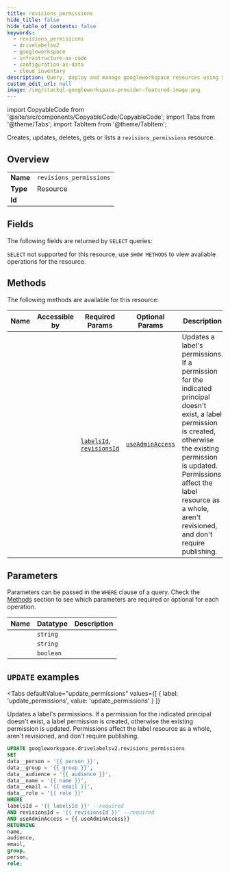 ```yaml
--- 
title: revisions_permissions
hide_title: false
hide_table_of_contents: false
keywords:
  - revisions_permissions
  - drivelabelsv2
  - googleworkspace
  - infrastructure-as-code
  - configuration-as-data
  - cloud inventory
description: Query, deploy and manage googleworkspace resources using SQL
custom_edit_url: null
image: /img/stackql-googleworkspace-provider-featured-image.png
---
```


import CopyableCode from '@site/src/components/CopyableCode/CopyableCode';
import Tabs from '@theme/Tabs';
import TabItem from '@theme/TabItem';

Creates, updates, deletes, gets or lists a <code>revisions_permissions</code> resource.

## Overview
<table><tbody>
<tr><td><b>Name</b></td><td><code>revisions_permissions</code></td></tr>
<tr><td><b>Type</b></td><td>Resource</td></tr>
<tr><td><b>Id</b></td><td><CopyableCode code="googleworkspace.drivelabelsv2.revisions_permissions" /></td></tr>
</tbody></table>

## Fields

The following fields are returned by `SELECT` queries:

`SELECT` not supported for this resource, use `SHOW METHODS` to view available operations for the resource.


## Methods

The following methods are available for this resource:

<table>
<thead>
    <tr>
    <th>Name</th>
    <th>Accessible by</th>
    <th>Required Params</th>
    <th>Optional Params</th>
    <th>Description</th>
    </tr>
</thead>
<tbody>
<tr>
    <td><a href="#update_permissions"><CopyableCode code="update_permissions" /></a></td>
    <td><CopyableCode code="update" /></td>
    <td><a href="#parameter-labelsId"><code>labelsId</code></a>, <a href="#parameter-revisionsId"><code>revisionsId</code></a></td>
    <td><a href="#parameter-useAdminAccess"><code>useAdminAccess</code></a></td>
    <td>Updates a label's permissions. If a permission for the indicated principal doesn't exist, a label permission is created, otherwise the existing permission is updated. Permissions affect the label resource as a whole, aren't revisioned, and don't require publishing.</td>
</tr>
</tbody>
</table>

## Parameters

Parameters can be passed in the `WHERE` clause of a query. Check the [Methods](#methods) section to see which parameters are required or optional for each operation.

<table>
<thead>
    <tr>
    <th>Name</th>
    <th>Datatype</th>
    <th>Description</th>
    </tr>
</thead>
<tbody>
<tr id="parameter-labelsId">
    <td><CopyableCode code="labelsId" /></td>
    <td><code>string</code></td>
    <td></td>
</tr>
<tr id="parameter-revisionsId">
    <td><CopyableCode code="revisionsId" /></td>
    <td><code>string</code></td>
    <td></td>
</tr>
<tr id="parameter-useAdminAccess">
    <td><CopyableCode code="useAdminAccess" /></td>
    <td><code>boolean</code></td>
    <td></td>
</tr>
</tbody>
</table>

## `UPDATE` examples

<Tabs
    defaultValue="update_permissions"
    values={[
        { label: 'update_permissions', value: 'update_permissions' }
    ]}
>
<TabItem value="update_permissions">

Updates a label's permissions. If a permission for the indicated principal doesn't exist, a label permission is created, otherwise the existing permission is updated. Permissions affect the label resource as a whole, aren't revisioned, and don't require publishing.

```sql
UPDATE googleworkspace.drivelabelsv2.revisions_permissions
SET 
data__person = '{{ person }}',
data__group = '{{ group }}',
data__audience = '{{ audience }}',
data__name = '{{ name }}',
data__email = '{{ email }}',
data__role = '{{ role }}'
WHERE 
labelsId = '{{ labelsId }}' --required
AND revisionsId = '{{ revisionsId }}' --required
AND useAdminAccess = {{ useAdminAccess}}
RETURNING
name,
audience,
email,
group,
person,
role;
```
</TabItem>
</Tabs>
